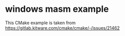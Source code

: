 # windows masm example

This CMake example is taken from https://gitlab.kitware.com/cmake/cmake/-/issues/21462